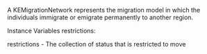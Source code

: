A KEMigrationNetwork represents the migration model in which the individuals immigrate or emigrate permanently to another region.

Instance Variables
	restrictions:		<Object>

restrictions
	- The collection of status that is restricted to move
